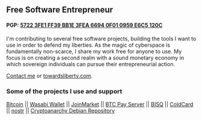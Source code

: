 ## Free Software Entrepreneur
#### PGP: [5722 3FE1 FF39 BB1E 3FEA  6694 0F01 0959 E6C5 120C](https://github.com/MaxHillebrand/contact/blob/master/PGP_Pubkey_MaxHillebrand_0x0F010959E6C5120C.asc)
I'm contributing to several free software projects, building the tools I want to use in order to defend my liberties.
As the magic of cyberspace is fundamentally non-scarce, I share my work free for anyone to use.
My focus is on creating a second realm with a sound monetary economy in which sovereign individuals can pursue their entrepreneurial action.

[Contact me](htts://github.com/maxhillebrand/contact) or [towardsliberty.com](https://towardsliberty.com).

### Some of the projects I use and support

[Bitcoin](https://github.com/bitcoin/bitcoin) || [Wasabi Wallet](https://github.com/zkSNACKs/WalletWasabi) || [JoinMarket](https://github.com/JoinMarket-Org/JoinMarket-clientserver) || [BTC Pay Server](https://github.com/BTCPayServer/BTCPayServer) || [BISQ](https://github.com/bisq-network/bisq) || [ColdCard](https://github.com/ColdCard) || [nostr](https://github.com/nostr-protocol/nips) || [Cryptoanarchy Debian Repository](https://github.com/Kixunil/cryptoanarchy-deb-repo-builder/)
